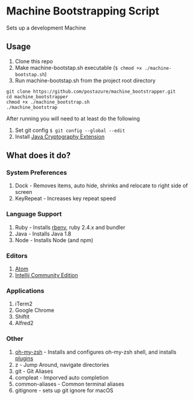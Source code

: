 # Machine Bootstrapping Script
Sets up a development Machine

## Usage
1. Clone this repo
1. Make machine-bootstap.sh executable (`$ chmod +x ./machine-bootstap.sh`)
1. Run machine-bootstap.sh from the project root directory

```terminal
git clone https://github.com/postazure/machine_bootstrapper.git
cd machine_bootstrapper
chmod +x ./machine_bootstrap.sh
./machine_bootstrap
```

After running you will need to at least do the following
  1. Set git config `$ git config --global --edit`
  1. Install [Java Cryptography Extension](http://www.oracle.com/technetwork/java/javase/downloads/jce8-download-2133166.html)


## What does it do?
### System Preferences
1. Dock - Removes items, auto hide, shrinks and relocate to right side of screen
1. KeyRepeat - Increases key repeat speed

### Language Support
1. Ruby - Installs [rbenv](https://github.com/rbenv/rbenv), ruby 2.4.x and bundler
1. Java - Installs Java 1.8
1. Node - Installs Node (and npm)

### Editors
1. [Atom](https://atom.io/)
1. [Intellij Community Edition](https://www.jetbrains.com/idea/)

### Applications
1. iTerm2
1. Google Chrome
1. Shiftit
1. Alfred2

### Other
1. [oh-my-zsh](https://github.com/robbyrussell/oh-my-zsh) - Installs and configures oh-my-zsh shell, and installs [plugins](https://github.com/robbyrussell/oh-my-zsh/wiki/Plugins)
  1. z - Jump Around, navigate directories
  1. git - Git Aliases
  1. compleat - Imporved auto completion
  1. common-aliases - Common terminal aliases
1. gitignore - sets up git ignore for macOS
